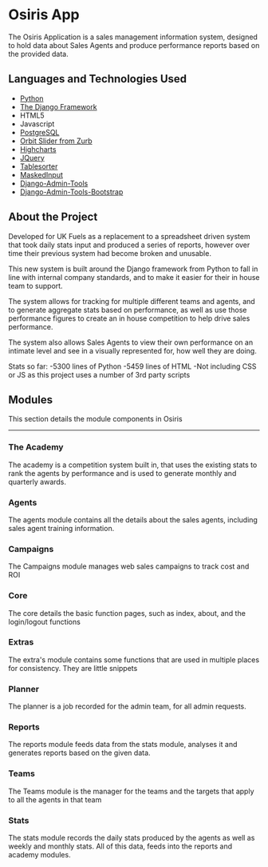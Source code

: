# Osiris App #
The Osiris Application is a sales management information system, designed to hold data about Sales Agents and produce performance reports based on the provided data. 

## Languages and Technologies Used ##
- [Python](http://www.python.org/)
- [The Django Framework](https://www.djangoproject.com/)
- HTML5
- Javascript
- [PostgreSQL](http://www.postgresql.org/)
- [Orbit Slider from Zurb](http://www.zurb.com/playground/orbit-jquery-image-slider)
- [Highcharts](http://www.highcharts.com/)
- [JQuery](http://jquery.com/)
- [Tablesorter](http://tablesorter.com/docs/)
- [MaskedInput](http://digitalbush.com/projects/masked-input-plugin/)
- [Django-Admin-Tools](https://bitbucket.org/izi/django-admin-tools/wiki/Home)
- [Django-Admin-Tools-Bootstrap](https://bitbucket.org/salvator/django-admintools-bootstrap)

## About the Project ##
Developed for UK Fuels as a replacement to a spreadsheet driven system that took daily stats input and produced a series of reports, however over time their previous system had become broken and unusable.

This new system is built around the Django framework from Python to fall in line with internal company standards, and to make it easier for their in house team to support.

The system allows for tracking for multiple different teams and agents, and to generate aggregate stats based on performance, as well as use those performance figures to create an in house competition to help drive sales performance.

The system also allows Sales Agents to view their own performance on an intimate level and see in a visually represented for, how well they are doing.

Stats so far:
-5300  lines of Python
-5459 lines of HTML
-Not including CSS or JS as this project uses a number of 3rd party scripts

## Modules ##
This section details the module components in Osiris

---------------
### The Academy ###
The academy is a competition system built in, that uses the existing stats to rank the agents by performance and is used to generate monthly and quarterly awards.

### Agents ###
The agents module contains all the details about the sales agents, including sales agent training information.

### Campaigns ###
The Campaigns module manages web sales campaigns to track cost and ROI

### Core ###
The core details the basic function pages, such as index, about, and the login/logout functions

### Extras ###
The extra's module contains some functions that are used in multiple places for consistency. They are little snippets

### Planner ###
The planner is a job recorded for the admin team, for all admin requests.

### Reports ###
The reports module feeds data from the stats module, analyses it and generates reports based on the given data.

### Teams ###
The Teams module is the manager for the teams and the targets that apply to all the agents in that team

### Stats ###
The stats module records the daily stats produced by the agents as well as weekly and monthly stats. All of this data, feeds into the reports and academy modules.